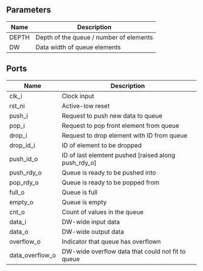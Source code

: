 ## Parameters

| Name  | Description                             |
|-------|-----------------------------------------|
| DEPTH | Depth of the queue / number of elements |
| DW    | Data width of queue elements            |

## Ports

| Name              | Description                             |
|-------------------|-----------------------------------------|
| clk_i             | Clock input
| rst_ni            | Active-low reset
| push_i            | Request to push new data to queue
| pop_i             | Request to pop front element from queue
| drop_i            | Request to drop element with ID from queue
| drop_id_i         | ID of element to be dropped
| push_id_o         | ID of last elemtent pushed [raised along push_rdy_o]
| push_rdy_o        | Queue is ready to be pushed into
| pop_rdy_o         | Queue is ready to be popped from
| full_o            | Queue is full
| empty_o           | Queue is empty
| cnt_o             | Count of values in the queue
| data_i            | DW-wide input data
| data_o            | DW-wide output data
| overflow_o        | Indicator that queue has overflown
| data_overflow_o   | DW-wide overflow data that could not fit to queue